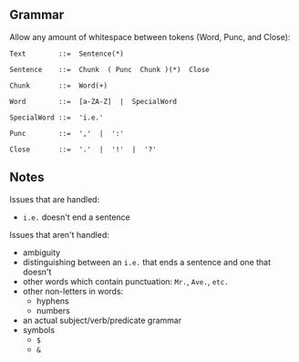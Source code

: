 ## Grammar ##

Allow any amount of whitespace between tokens (Word, Punc, and Close):

    Text        ::=  Sentence(*)

    Sentence    ::=  Chunk  ( Punc  Chunk )(*)  Close

    Chunk       ::=  Word(+)

    Word        ::=  [a-ZA-Z]  |  SpecialWord

    SpecialWord ::=  'i.e.'

    Punc        ::=  ','  |  ':'

    Close       ::=  '.'  |  '!'  |  '?'

## Notes ##

Issues that are handled:

 - `i.e.` doesn't end a sentence

Issues that aren't handled:

 - ambiguity
 - distinguishing between an `i.e.` that ends a sentence
   and one that doesn't
 - other words which contain punctuation:  `Mr.`, `Ave.`, `etc.`
 - other non-letters in words:
   - hyphens
   - numbers
 - an actual subject/verb/predicate grammar
 - symbols
   - `$`
   - `&`